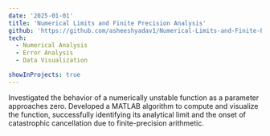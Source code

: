 ```yaml
---
date: '2025-01-01'
title: 'Numerical Limits and Finite Precision Analysis'
github: 'https://github.com/asheeshyadav1/Numerical-Limits-and-Finite-Precision-Analysis'
tech:
  - Numerical Analysis
  - Error Analysis
  - Data Visualization

showInProjects: true
---
```


Investigated the behavior of a numerically unstable function as a parameter approaches zero. Developed a MATLAB algorithm to compute and visualize the function, successfully identifying its analytical limit and the onset of catastrophic cancellation due to finite-precision arithmetic.
